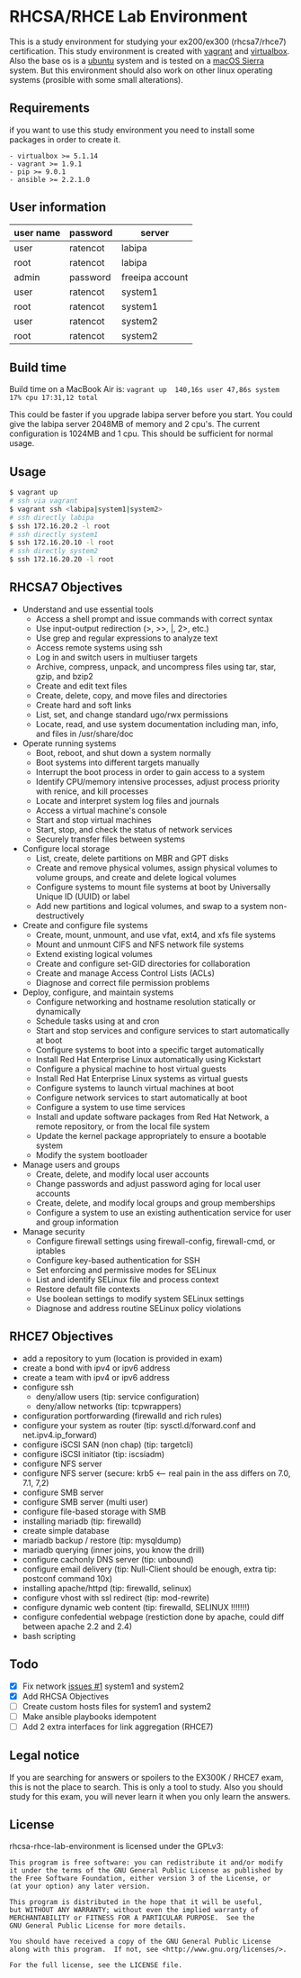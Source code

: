 # RHCSA/RHCE Lab Environment
This is a study environment for studying your ex200/ex300 (rhcsa7/rhce7) certification. This study environment is created with [vagrant](https://www.vagrantup.com/) and [virtualbox](https://www.virtualbox.org/). Also the base os is a [ubuntu](https://www.ubuntu.com/) system and is tested on a [macOS Sierra](https://www.apple.com) system. But this environment should also work on other linux operating systems (prosible with some small alterations).

## Requirements
if you want to use this study environment you need to install some packages in order to create it.
```
- virtualbox >= 5.1.14
- vagrant >= 1.9.1
- pip >= 9.0.1
- ansible >= 2.2.1.0
```

## User information
| user name | password | server          |
|-----------|----------|-----------------|
| user      | ratencot | labipa          |
| root      | ratencot | labipa          |
| admin     | password | freeipa account |
| user      | ratencot | system1         |
| root      | ratencot | system1         |
| user      | ratencot | system2         |
| root      | ratencot | system2         |

## Build time
Build time on a MacBook Air is: `vagrant up  140,16s user 47,86s system 17% cpu 17:31,12 total`

This could be faster if you upgrade labipa server before you start. You could give the labipa server 2048MB of memory and 2 cpu's. The current configuration is 1024MB and 1 cpu. This should be sufficient for normal usage.

## Usage
```bash
$ vagrant up
# ssh via vagrant
$ vagrant ssh <labipa|system1|system2>
# ssh directly labipa
$ ssh 172.16.20.2 -l root
# ssh directly system1
$ ssh 172.16.20.10 -l root
# ssh directly system2
$ ssh 172.16.20.20 -l root
```
## RHCSA7 Objectives
* Understand and use essential tools
  * Access a shell prompt and issue commands with correct syntax
  * Use input-output redirection (>, >>, |, 2>, etc.)
  * Use grep and regular expressions to analyze text
  * Access remote systems using ssh
  * Log in and switch users in multiuser targets
  * Archive, compress, unpack, and uncompress files using tar, star, gzip, and bzip2
  * Create and edit text files
  * Create, delete, copy, and move files and directories
  * Create hard and soft links
  * List, set, and change standard ugo/rwx permissions
  * Locate, read, and use system documentation including man, info, and files in /usr/share/doc
* Operate running systems
  * Boot, reboot, and shut down a system normally
  * Boot systems into different targets manually
  * Interrupt the boot process in order to gain access to a system
  * Identify CPU/memory intensive processes, adjust process priority with renice, and kill processes
  * Locate and interpret system log files and journals
  * Access a virtual machine's console
  * Start and stop virtual machines
  * Start, stop, and check the status of network services
  * Securely transfer files between systems
* Configure local storage
  * List, create, delete partitions on MBR and GPT disks
  * Create and remove physical volumes, assign physical volumes to volume groups, and create and delete logical volumes
  * Configure systems to mount file systems at boot by Universally Unique ID (UUID) or label
  * Add new partitions and logical volumes, and swap to a system non-destructively
* Create and configure file systems
  * Create, mount, unmount, and use vfat, ext4, and xfs file systems
  * Mount and unmount CIFS and NFS network file systems
  * Extend existing logical volumes
  * Create and configure set-GID directories for collaboration
  * Create and manage Access Control Lists (ACLs)
  * Diagnose and correct file permission problems
* Deploy, configure, and maintain systems
  * Configure networking and hostname resolution statically or dynamically
  * Schedule tasks using at and cron
  * Start and stop services and configure services to start automatically at boot
  * Configure systems to boot into a specific target automatically
  * Install Red Hat Enterprise Linux automatically using Kickstart
  * Configure a physical machine to host virtual guests
  * Install Red Hat Enterprise Linux systems as virtual guests
  * Configure systems to launch virtual machines at boot
  * Configure network services to start automatically at boot
  * Configure a system to use time services
  * Install and update software packages from Red Hat Network, a remote repository, or from the local file system
  * Update the kernel package appropriately to ensure a bootable system
  * Modify the system bootloader
* Manage users and groups
  * Create, delete, and modify local user accounts
  * Change passwords and adjust password aging for local user accounts
  * Create, delete, and modify local groups and group memberships
  * Configure a system to use an existing authentication service for user and group information
* Manage security
  * Configure firewall settings using firewall-config, firewall-cmd, or iptables
  * Configure key-based authentication for SSH
  * Set enforcing and permissive modes for SELinux
  * List and identify SELinux file and process context
  * Restore default file contexts
  * Use boolean settings to modify system SELinux settings
  * Diagnose and address routine SELinux policy violations

## RHCE7 Objectives
* add a repository to yum (location is provided in exam)
* create a bond with ipv4 or ipv6 address
* create a team with ipv4 or ipv6 address
* configure ssh
    * deny/allow users (tip: service configuration)
    * deny/allow networks (tip: tcpwrappers)
* configuration portforwarding (firewalld and rich rules)
* configure your system as router (tip: sysctl.d/forward.conf and net.ipv4.ip_forward)
* configure iSCSI SAN (non chap) (tip: targetcli)
* configure iSCSI initiator (tip: iscsiadm)
* configure NFS server
* configure NFS server (secure: krb5 <-- real pain in the ass differs on 7.0, 7.1, 7,2)
* configure SMB server
* configure SMB server (multi user)
* configure file-based storage with SMB
* installing mariadb (tip: firewalld)
* create simple database
* mariadb backup / restore (tip: mysqldump)
* mariadb querying (inner joins, you know the drill)
* configure cachonly DNS server (tip: unbound)
* configure email delivery (tip: Null-Client should be enough, extra tip: postconf command 10x)
* installing apache/httpd (tip: firewalld, selinux)
* configure vhost with ssl redirect (tip: mod-rewrite)
* configure dynamic web content (tip: firewalld, SELINUX !!!!!!!)
* configure confedential webpage (restiction done by apache, could diff between apache 2.2 and 2.4)
* bash scripting

## Todo
- [x] Fix network [issues #1](https://github.com/hvanderlaan/rhcsa-rhce-lab-environment/issues/1) system1 and system2
- [x] Add RHCSA Objectives
- [ ] Create custom hosts files for system1 and system2
- [ ] Make ansible playbooks idempotent
- [ ] Add 2 extra interfaces for link aggregation (RHCE7)

## Legal notice
If you are searching for answers or spoilers to the EX300K / RHCE7 exam, this is not the place to search. This is only a tool to study. Also you should study for this exam, you will never learn it when you only learn the answers.

## License
rhcsa-rhce-lab-environment is licensed under the GPLv3:
```
This program is free software: you can redistribute it and/or modify
it under the terms of the GNU General Public License as published by
the Free Software Foundation, either version 3 of the License, or
(at your option) any later version.

This program is distributed in the hope that it will be useful,
but WITHOUT ANY WARRANTY; without even the implied warranty of
MERCHANTABILITY or FITNESS FOR A PARTICULAR PURPOSE.  See the
GNU General Public License for more details.

You should have received a copy of the GNU General Public License
along with this program.  If not, see <http://www.gnu.org/licenses/>.

For the full license, see the LICENSE file.
```
